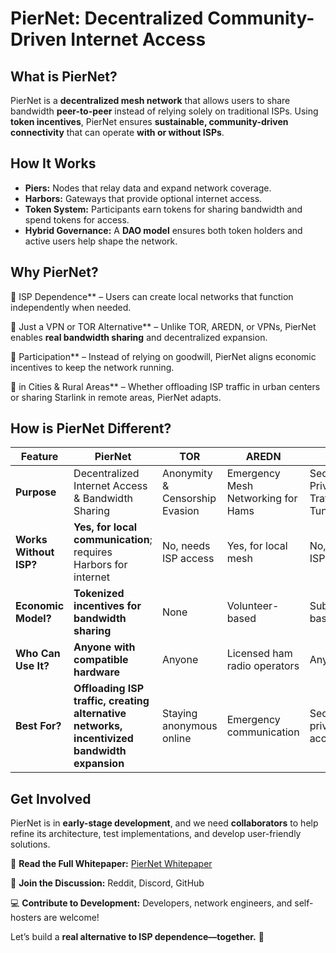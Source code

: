 # PierNet: Decentralized Community-Driven Internet Access

## What is PierNet?
PierNet is a **decentralized mesh network** that allows users to share bandwidth **peer-to-peer** instead of relying solely on traditional ISPs. Using **token incentives**, PierNet ensures **sustainable, community-driven connectivity** that can operate **with or without ISPs**.

## How It Works
- **Piers:** Nodes that relay data and expand network coverage.
- **Harbors:** Gateways that provide optional internet access.
- **Token System:** Participants earn tokens for sharing bandwidth and spend tokens for access.
- **Hybrid Governance:** A **DAO model** ensures both token holders and active users help shape the network.

## Why PierNet?

ISP Dependence** – Users can create local networks that function independently when needed.


Just a VPN or TOR Alternative** – Unlike TOR, AREDN, or VPNs, PierNet enables **real bandwidth sharing** and decentralized expansion.


Participation** – Instead of relying on goodwill, PierNet aligns economic incentives to keep the network running.


in Cities & Rural Areas** – Whether offloading ISP traffic in urban centers or sharing Starlink in remote areas, PierNet adapts.

## How is PierNet Different?

| Feature            | **PierNet** | **TOR** | **AREDN** | **VPNs** |
|--------------------|------------|---------|-----------|----------|
| **Purpose**       | Decentralized Internet Access & Bandwidth Sharing | Anonymity & Censorship Evasion | Emergency Mesh Networking for Hams | Secure Private Traffic Tunneling |
| **Works Without ISP?** | **Yes, for local communication**; requires Harbors for internet | No, needs ISP access | Yes, for local mesh | No, needs ISP |
| **Economic Model?** | **Tokenized incentives for bandwidth sharing** | None | Volunteer-based | Subscription-based |
| **Who Can Use It?** | **Anyone with compatible hardware** | Anyone | Licensed ham radio operators | Anyone |
| **Best For?**      | **Offloading ISP traffic, creating alternative networks, incentivized bandwidth expansion** | Staying anonymous online | Emergency communication | Secure private access |

## Get Involved
PierNet is in **early-stage development**, and we need **collaborators** to help refine its architecture, test implementations, and develop user-friendly solutions.

🔗 **Read the Full Whitepaper:** [PierNet Whitepaper](https://github.com/Numbscholar/PierNet_whitepaper/tree/main)

📢 **Join the Discussion:** Reddit, Discord, GitHub

💻 **Contribute to Development:** Developers, network engineers, and self-hosters are welcome!

Let’s build a **real alternative to ISP dependence—together.** 🚀
